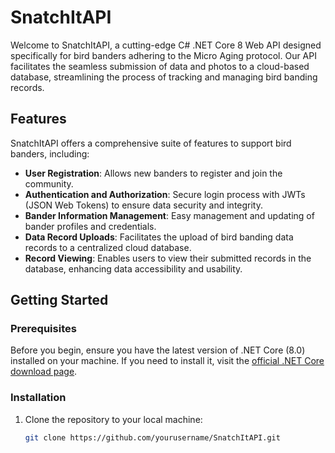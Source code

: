 
# SnatchItAPI

Welcome to SnatchItAPI, a cutting-edge C# .NET Core 8 Web API designed specifically for bird banders adhering to the Micro Aging protocol. Our API facilitates the seamless submission of data and photos to a cloud-based database, streamlining the process of tracking and managing bird banding records.

## Features

SnatchItAPI offers a comprehensive suite of features to support bird banders, including:

- **User Registration**: Allows new banders to register and join the community.
- **Authentication and Authorization**: Secure login process with JWTs (JSON Web Tokens) to ensure data security and integrity.
- **Bander Information Management**: Easy management and updating of bander profiles and credentials.
- **Data Record Uploads**: Facilitates the upload of bird banding data records to a centralized cloud database.
- **Record Viewing**: Enables users to view their submitted records in the database, enhancing data accessibility and usability.

## Getting Started

### Prerequisites

Before you begin, ensure you have the latest version of .NET Core (8.0) installed on your machine. If you need to install it, visit the [official .NET Core download page](https://dotnet.microsoft.com/download/dotnet/8.0).

### Installation

1. Clone the repository to your local machine:
   ```sh
   git clone https://github.com/yourusername/SnatchItAPI.git
